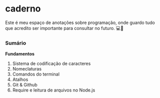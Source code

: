 # caderno

Este é meu espaço de anotações sobre programação, onde guardo tudo que acredito ser importante para consultar no futuro. 💻🌱

### Sumário

**Fundamentos**
1. Sistema de codificação de caracteres
2. Nomeclaturas
3. Comandos do terminal
4. Atalhos
5. Git & Github
6. Require e leitura de arquivos no Node.js
